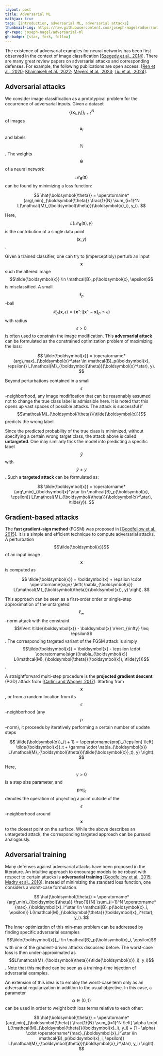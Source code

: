 ```yaml
---
layout: post
title: Adversarial ML
mathjax: true
tags: [introduction, adversarial ML, adversarial attacks]
thumbnail-img: https://raw.githubusercontent.com/joseph-nagel/adversarial-ml/refs/heads/main/assets/attacked.png
gh-repo: joseph-nagel/adversarial-ml
gh-badge: [star, fork, follow]
---
```


The existence of adversarial examples for neural networks has been first observed in the context of image classification [[Szegedy et al., 2014](https://arxiv.org/abs/1312.6199)]. There are many great review papers on adversarial attacks and corresponding defenses. For example, the following publications are open access: [[Ren et al., 2020](https://doi.org/10.1016/j.eng.2019.12.012); [Khamaiseh et al., 2022](https://doi.org/10.1109/ACCESS.2022.3208131); [Meyers et al., 2023](https://doi.org/10.1007/s10462-023-10521-4); [Liu et al., 2024](https://doi.org/10.1007/s10462-024-10841-z)].


## Adversarial attacks

We consider image classification as a prototypical problem for the occurrence of adversarial inputs. Given a dataset $$\{(\boldsymbol{x}_i, y_i)\}_{i=1}^N$$ of images $$\boldsymbol{x}_i$$ and labels $$y_i$$. The weights $$\boldsymbol{\theta}$$ of a neural network $$\mathcal{M}_{\boldsymbol{\theta}}(\boldsymbol{x})$$ can be found by minimizing a loss function:

$$
\hat{\boldsymbol{\theta}} =
\operatorname*{arg\,min}_{\boldsymbol{\theta}}
\frac{1}{N} \sum_{i=1}^N L(\mathcal{M}_{\boldsymbol{\theta}}(\boldsymbol{x}_i), y_i).
$$

Here, $$L(\mathcal{M}_{\boldsymbol{\theta}}(\boldsymbol{x}), y)$$ is the contribution of a single data point $$(\boldsymbol{x}, y)$$.

Given a trained classifier, one can try to (imperceptibly) perturb an input $$\boldsymbol{x}$$ such the altered image $$\tilde{\boldsymbol{x}} \in \mathcal{B}_p(\boldsymbol{x}, \epsilon)$$ is misclassified. A small $$\ell_p$$-ball $$\mathcal{B}_p(\boldsymbol{x}, \epsilon) = \{\boldsymbol{x}^\star \colon \lVert \boldsymbol{x}^\star -\boldsymbol{x} \rVert_p \leq \epsilon\}$$ with radius $$\epsilon > 0$$ is often used to constrain the image modification. This **adversarial attack** can be formulated as the constrained optimization problem of maximizing the loss:

$$
\tilde{\boldsymbol{x}} =
\operatorname*{arg\,max}_{\boldsymbol{x}^\star \in \mathcal{B}_p(\boldsymbol{x}, \epsilon)}
L(\mathcal{M}_{\boldsymbol{\theta}}(\boldsymbol{x}^\star), y).
$$

Beyond perturbations contained in a small $$\epsilon$$-neighborhood, any image modification that can be reasonably assumed not to change the true class label is admissible here. It is noted that this opens up vast spaces of possible attacks. The attack is successful if $$\mathcal{M}_{\boldsymbol{\theta}}(\tilde{\boldsymbol{x}})$$ predicts the wrong label.

Since the predicted probability of the true class is minimized, without specifying a certain wrong target class, the attack above is called **untargeted**. One may similarly trick the model into predicting a specific label $$\tilde{y}$$ with $$\tilde{y} \neq y$$. Such a **targeted attack** can be formulated as:

$$
\tilde{\boldsymbol{x}} =
\operatorname*{arg\,min}_{\boldsymbol{x}^\star \in \mathcal{B}_p(\boldsymbol{x}, \epsilon)}
L(\mathcal{M}_{\boldsymbol{\theta}}(\boldsymbol{x}^\star), \tilde{y}).
$$


## Gradient-based attacks

The **fast gradient-sign method** (FGSM) was proposed in [[Goodfellow et al., 2015](https://arxiv.org/abs/1412.6572)]. It is a simple and efficient technique to compute adversarial attacks. A perturbation $$\tilde{\boldsymbol{x}}$$ of an input image $$\boldsymbol{x}$$ is computed as

$$
\tilde{\boldsymbol{x}} = \boldsymbol{x} + \epsilon \cdot \operatorname{sign}
\left( \nabla_{\boldsymbol{x}} L(\mathcal{M}_{\boldsymbol{\theta}}(\boldsymbol{x}), y) \right).
$$

This approach can be seen as a first-order order or single-step approximation of the untargeted $$\ell_{\infty}$$-norm attack with the constraint $$\lVert \tilde{\boldsymbol{x}} - \boldsymbol{x} \rVert_{\infty} \leq \epsilon$$. The corresponding targeted variant of the FGSM attack is simply $$\tilde{\boldsymbol{x}} = \boldsymbol{x} - \epsilon \cdot \operatorname{sign}(\nabla_{\boldsymbol{x}} L(\mathcal{M}_{\boldsymbol{\theta}}(\boldsymbol{x}), \tilde{y}))$$.

A straightforward multi-step procedure is the **projected gradient descent** (PGD) attack from [[Carlini and Wagner, 2017](https://doi.org/10.1109/SP.2017.49)]. Starting from $$\boldsymbol{x}$$, or from a random location from its $$\epsilon$$-neighborhood (any $$p$$-norm), it proceeds by iteratively performing a certain number of update steps

$$
\tilde{\boldsymbol{x}}_{t + 1} = \operatorname{proj}_{\epsilon} \left( \tilde{\boldsymbol{x}}_t +
\gamma \cdot \nabla_{\boldsymbol{x}} L(\mathcal{M}_{\boldsymbol{\theta}}(\tilde{\boldsymbol{x}}_t), y) \right).
$$

Here, $$\gamma > 0$$ is a step size parameter, and $$\operatorname{proj}_{\epsilon}$$ denotes the operation of projecting a point outside of the $$\epsilon$$-neighborhood around $$\boldsymbol{x}$$ to the closest point on the surface. While the above describes an untargeted attack, the corresponding targeted approach can be pursued analogously.


## Adversarial training

Many defenses against adversarial attacks have been proposed in the literature. An intuitive approach to encourage models to be robust with respect to certain attacks is **adversarial training** [[Goodfellow et al., 2015](https://arxiv.org/abs/1412.6572); [Madry et al., 2018](https://openreview.net/forum?id=rJzIBfZAb)]. Instead of minimizing the standard loss function, one considers a worst-case formulation:

$$
\hat{\boldsymbol{\theta}} =
\operatorname*{arg\,min}_{\boldsymbol{\theta}} \frac{1}{N} \sum_{i=1}^N
\operatorname*{max}_{\boldsymbol{x}_i^\star \in \mathcal{B}_p(\boldsymbol{x}_i, \epsilon)}
L(\mathcal{M}_{\boldsymbol{\theta}}(\boldsymbol{x}_i^\star), y_i).
$$

The inner optimization of this min-max problem can be addressed by finding specific adversarial examples $$\tilde{\boldsymbol{x}}_i \in \mathcal{B}_p(\boldsymbol{x}_i, \epsilon)$$ with one of the gradient-driven attacks discussed before. The worst-case loss is then under-approximated as $$L(\mathcal{M}_{\boldsymbol{\theta}}(\tilde{\boldsymbol{x}}_i), y_i)$$. Note that this method can be seen as a training-time injection of adversarial examples.

An extension of this idea is to employ the worst-case term only as an adversarial regularization in addition to the usual objective. In this case, a parameter $$\alpha \in (0, 1)$$ can be used in order to weight both loss terms relative to each other:

$$
\hat{\boldsymbol{\theta}} =
\operatorname*{arg\,min}_{\boldsymbol{\theta}}
\frac{1}{N} \sum_{i=1}^N  \left( \alpha \cdot L(\mathcal{M}_{\boldsymbol{\theta}}(\boldsymbol{x}_i), y_i) +
(1 - \alpha) \cdot \operatorname*{max}_{\boldsymbol{x}_i^\star \in \mathcal{B}_p(\boldsymbol{x}_i, \epsilon)}
L(\mathcal{M}_{\boldsymbol{\theta}}(\boldsymbol{x}_i^\star), y_i) \right).
$$

